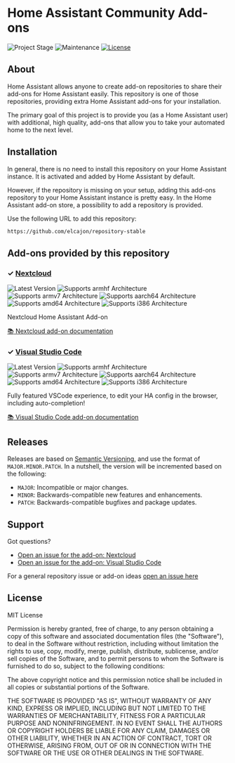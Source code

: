 # Home Assistant Community Add-ons

![Project Stage][project-stage-shield]
![Maintenance][maintenance-shield]
[![License][license-shield]](LICENSE.md)


## About

Home Assistant allows anyone to create add-on repositories to share their
add-ons for Home Assistant easily. This repository is one of those repositories,
providing extra Home Assistant add-ons for your installation.

The primary goal of this project is to provide you (as a Home Assistant user)
with additional, high quality, add-ons that allow you to take your automated
home to the next level.

## Installation

In general, there is no need to install this repository on your
Home Assistant instance. It is activated and added by Home Assistant
by default.

However, if the repository is missing on your setup, adding this add-ons
repository to your Home Assistant instance is pretty easy. In the
Home Assistant add-on store, a possibility to add a repository is provided.

Use the following URL to add this repository:

```txt
https://github.com/elcajon/repository-stable
```

## Add-ons provided by this repository

### &#10003; [Nextcloud][addon-nextcloud]

![Latest Version][nextcloud-version-shield]
![Supports armhf Architecture][nextcloud-armhf-shield]
![Supports armv7 Architecture][nextcloud-armv7-shield]
![Supports aarch64 Architecture][nextcloud-aarch64-shield]
![Supports amd64 Architecture][nextcloud-amd64-shield]
![Supports i386 Architecture][nextcloud-i386-shield]

Nextcloud Home Assistant Add-on

[:books: Nextcloud add-on documentation][addon-doc-nextcloud]

### &#10003; [Visual Studio Code][addon-vscode]

![Latest Version][vscode-version-shield]
![Supports armhf Architecture][vscode-armhf-shield]
![Supports armv7 Architecture][vscode-armv7-shield]
![Supports aarch64 Architecture][vscode-aarch64-shield]
![Supports amd64 Architecture][vscode-amd64-shield]
![Supports i386 Architecture][vscode-i386-shield]

Fully featured VSCode experience, to edit your HA config in the browser, including auto-completion!

[:books: Visual Studio Code add-on documentation][addon-doc-vscode]

## Releases

Releases are based on [Semantic Versioning][semver], and use the format
of ``MAJOR.MINOR.PATCH``. In a nutshell, the version will be incremented
based on the following:

- ``MAJOR``: Incompatible or major changes.
- ``MINOR``: Backwards-compatible new features and enhancements.
- ``PATCH``: Backwards-compatible bugfixes and package updates.

## Support

Got questions?

- [Open an issue for the add-on: Nextcloud][nextcloud-issue]
- [Open an issue for the add-on: Visual Studio Code][vscode-issue]

For a general repository issue or add-on ideas [open an issue here][issue]





## License

MIT License

Permission is hereby granted, free of charge, to any person obtaining a copy
of this software and associated documentation files (the "Software"), to deal
in the Software without restriction, including without limitation the rights
to use, copy, modify, merge, publish, distribute, sublicense, and/or sell
copies of the Software, and to permit persons to whom the Software is
furnished to do so, subject to the following conditions:

The above copyright notice and this permission notice shall be included in all
copies or substantial portions of the Software.

THE SOFTWARE IS PROVIDED "AS IS", WITHOUT WARRANTY OF ANY KIND, EXPRESS OR
IMPLIED, INCLUDING BUT NOT LIMITED TO THE WARRANTIES OF MERCHANTABILITY,
FITNESS FOR A PARTICULAR PURPOSE AND NONINFRINGEMENT. IN NO EVENT SHALL THE
AUTHORS OR COPYRIGHT HOLDERS BE LIABLE FOR ANY CLAIM, DAMAGES OR OTHER
LIABILITY, WHETHER IN AN ACTION OF CONTRACT, TORT OR OTHERWISE, ARISING FROM,
OUT OF OR IN CONNECTION WITH THE SOFTWARE OR THE USE OR OTHER DEALINGS IN THE
SOFTWARE.

[addon-nextcloud]: https://github.com/elcajon/addon-nextcloud/tree/a017090
[addon-doc-nextcloud]: https://github.com/elcajon/addon-nextcloud/blob/a017090/README.md
[nextcloud-issue]: https://github.com/elcajon/addon-nextcloud/issues
[nextcloud-version-shield]: https://img.shields.io/badge/version-a017090-blue.svg
[nextcloud-aarch64-shield]: https://img.shields.io/badge/aarch64-yes-green.svg
[nextcloud-amd64-shield]: https://img.shields.io/badge/amd64-yes-green.svg
[nextcloud-armhf-shield]: https://img.shields.io/badge/armhf-no-red.svg
[nextcloud-armv7-shield]: https://img.shields.io/badge/armv7-no-red.svg
[nextcloud-i386-shield]: https://img.shields.io/badge/i386-no-red.svg
[addon-vscode]: https://github.com/elcajon/addon-vscode/tree/v1.2.4
[addon-doc-vscode]: https://github.com/elcajon/addon-vscode/blob/v1.2.4/README.md
[vscode-issue]: https://github.com/elcajon/addon-vscode/issues
[vscode-version-shield]: https://img.shields.io/badge/version-v1.2.4-blue.svg
[vscode-aarch64-shield]: https://img.shields.io/badge/aarch64-yes-green.svg
[vscode-amd64-shield]: https://img.shields.io/badge/amd64-yes-green.svg
[vscode-armhf-shield]: https://img.shields.io/badge/armhf-no-red.svg
[vscode-armv7-shield]: https://img.shields.io/badge/armv7-no-red.svg
[vscode-i386-shield]: https://img.shields.io/badge/i386-no-red.svg
[awesome-shield]: https://img.shields.io/badge/awesome%3F-yes-brightgreen.svg
[awesome]: https://awesome-ha.com
[discord-shield]: https://img.shields.io/discord/478094546522079232.svg
[forum-shield]: https://img.shields.io/badge/community-forum-brightgreen.svg
[gitlabci-shield]: https://gitlab.com/elcajon/repository-stable/badges/master/pipeline.svg
[gitlabci]: https://gitlab.com/elcajon/repository-stable/pipelines
[issue]: https://github.com/elcajon/repository-stable/issues
[license-shield]: https://img.shields.io/github/license/elcajon/repository-stable.svg
[maintenance-shield]: https://img.shields.io/maintenance/yes/2021.svg
[project-stage-shield]: https://img.shields.io/badge/project%20stage-production%20ready-brightgreen.svg
[semver]: http://semver.org/spec/v2.0.0.html